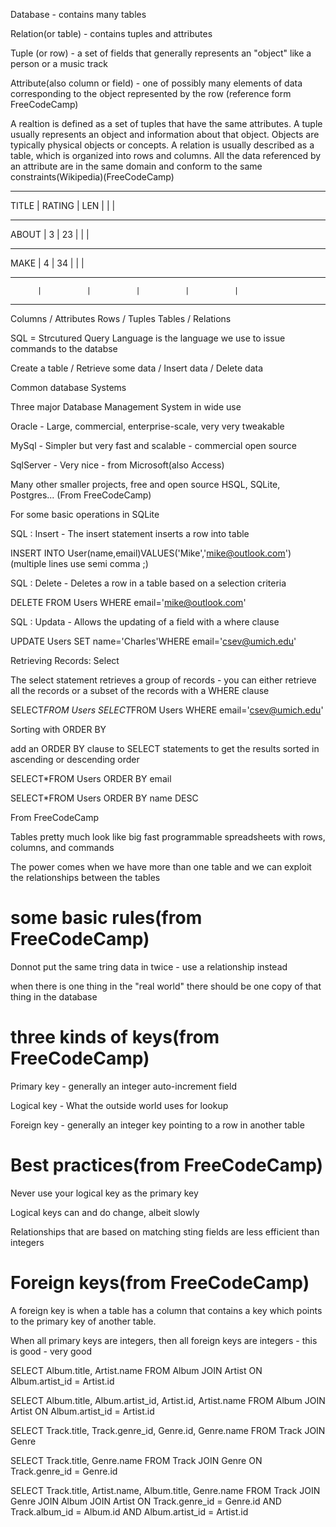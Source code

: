 Database - contains many tables

Relation(or table) - contains tuples and attributes

Tuple (or row) - a set of fields that generally represents an "object" like a person or a music track

Attribute(also column or field) -  one of possibly many elements of data corresponding to the object represented by the row
(reference form FreeCodeCamp)

A realtion is defined as a set of tuples that have the same attributes. A tuple usually represents an object and information about that object. Objects are typically physical objects or concepts. A relation is usually described as a table, which is organized into rows and columns. All the data referenced by an attribute are in the same domain and conform to the same constraints(Wikipedia)(FreeCodeCamp)

            
---------- ---------- ---------- ---------- ----------
  TITLE   |  RATING  |  LEN     |          |          |
---------- ---------- ---------- ---------- ---------- 
   ABOUT  |     3    |  23      |          |          |
---------- ---------- ---------- ---------- ---------- 
   MAKE   |     4    |  34      |          |          | 
---------- ---------- ---------- ---------- ---------- 
          |          |          |          |          |
---------- ---------- ---------- ---------- ---------- 

Columns / Attributes
Rows / Tuples
Tables / Relations
                        
SQL = Strcutured Query Language is the language we use to issue commands to the databse

Create a table / Retrieve some data / Insert data / Delete data

Common database Systems

Three major Database Management System in wide use

Oracle - Large, commercial, enterprise-scale, very very tweakable

MySql - Simpler but very fast and scalable - commercial open source

SqlServer - Very nice - from Microsoft(also Access)

Many other smaller projects, free and open source 
HSQL, SQLite, Postgres... (From FreeCodeCamp)

For some basic operations in SQLite

SQL : Insert - The insert statement inserts a row into table

INSERT INTO User(name,email)VALUES('Mike','mike@outlook.com')
(multiple lines use semi comma ;)

SQL : Delete - Deletes a row in a table based on a selection criteria

DELETE FROM Users WHERE email='mike@outlook.com'

SQL : Updata - Allows the updating of a field with a where clause

UPDATE Users SET name='Charles'WHERE email='csev@umich.edu'

Retrieving Records: Select

The select statement retrieves a group of records - you can either retrieve all the records or a subset of the records with a WHERE clause

SELECT*FROM Users
SELECT*FROM Users WHERE email='csev@umich.edu'

Sorting with ORDER BY

add an ORDER BY clause to SELECT statements to get the results sorted in ascending or descending order

SELECT*FROM Users ORDER BY email

SELECT*FROM Users ORDER BY name DESC

From FreeCodeCamp

Tables pretty much look like big fast programmable spreadsheets with rows, columns, and commands

The power comes when we have more than one table and we can exploit the relationships between the tables

# some basic rules(from FreeCodeCamp)
Donnot put the same tring data in twice - use a relationship instead

when there is one thing in the "real world" there should be one copy of that thing in the database


# three kinds of keys(from FreeCodeCamp)

Primary key - generally an integer auto-increment field

Logical key - What the outside world uses for lookup

Foreign key - generally an integer key pointing to a row in another table

# Best practices(from FreeCodeCamp)

Never use your logical key as the primary key

Logical keys can and do change, albeit slowly

Relationships that are based on matching sting fields are less efficient than integers

# Foreign keys(from FreeCodeCamp)

A foreign key is when a table has a column that contains a key which points to the primary key of another table.

When all primary keys are integers, then all foreign keys are integers - this is good - very good

SELECT Album.title, Artist.name FROM Album JOIN Artist 
    ON Album.artist_id = Artist.id


SELECT Album.title, Album.artist_id, Artist.id, Artist.name 
    FROM Album JOIN Artist ON Album.artist_id = Artist.id


SELECT Track.title, Track.genre_id, Genre.id, Genre.name 
    FROM Track JOIN Genre   


SELECT Track.title, Genre.name FROM Track JOIN Genre 
    ON Track.genre_id = Genre.id


SELECT Track.title, Artist.name, Album.title, Genre.name 
FROM Track JOIN Genre JOIN Album JOIN Artist 
    ON Track.genre_id = Genre.id AND Track.album_id = Album.id 
    AND Album.artist_id = Artist.id

    